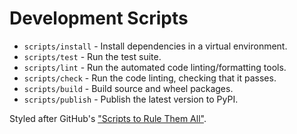 # Development Scripts

* `scripts/install` - Install dependencies in a virtual environment.
* `scripts/test` - Run the test suite.
* `scripts/lint` - Run the automated code linting/formatting tools.
* `scripts/check` - Run the code linting, checking that it passes.
* `scripts/build` - Build source and wheel packages.
* `scripts/publish` - Publish the latest version to PyPI.

Styled after GitHub's ["Scripts to Rule Them All"](https://github.com/github/scripts-to-rule-them-all).
